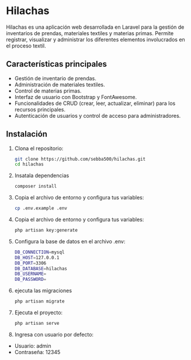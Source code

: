 # Hilachas

Hilachas es una aplicación web desarrollada en Laravel para la gestión de inventarios de prendas, materiales textiles y materias primas. Permite registrar, visualizar y administrar los diferentes elementos involucrados en el proceso textil.

## Características principales

- Gestión de inventario de prendas.
- Administración de materiales textiles.
- Control de materias primas.
- Interfaz de usuario con Bootstrap y FontAwesome.
- Funcionalidades de CRUD (crear, leer, actualizar, eliminar) para los recursos principales.
- Autenticación de usuarios y control de acceso para administradores.

## Instalación

1. Clona el repositorio:
   ```sh
   git clone https://github.com/sebba500/hilachas.git
   cd hilachas

2. Insatala dependencias
    ```sh
    composer install

3. Copia el archivo de entorno y configura tus variables:
    ```sh
    cp .env.example .env

4. Copia el archivo de entorno y configura tus variables:
    ```sh
    php artisan key:generate

5. Configura la base de datos en el archivo .env:
    ```sh
    DB_CONNECTION=mysql
    DB_HOST=127.0.0.1
    DB_PORT=3306
    DB_DATABASE=hilachas
    DB_USERNAME=
    DB_PASSWORD=
    
6. ejecuta las migraciones
    ```sh
    php artisan migrate

7. Ejecuta el proyecto:
    ```sh
    php artisan serve
    
8. Ingresa con usuario por defecto:
  - Usuario: admin
  - Contraseña: 12345
